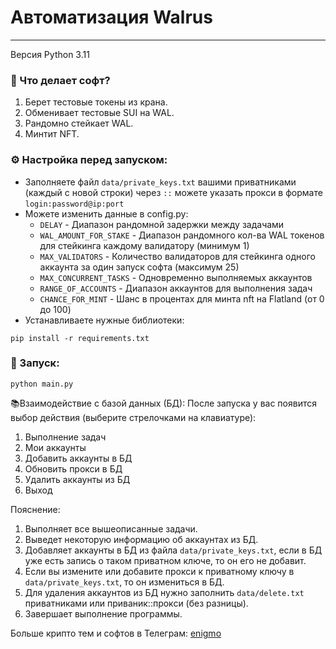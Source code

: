# Автоматизация Walrus
___
Версия Python 3.11

### 🤔 Что делает софт?
1. Берет тестовые токены из крана.
2. Обменивает тестовые SUI на WAL.
3. Рандомно стейкает WAL.
4. Минтит NFT.

### ⚙️ Настройка перед запуском:
+ Заполняете файл `data/private_keys.txt` вашими приватниками (каждый с новой строки) через `::` можете указать прокси в формате `login:password@ip:port`
+ Можете изменить данные в config.py:
    - `DELAY` - Диапазон рандомной задержки между задачами
    - `WAL_AMOUNT_FOR_STAKE` - Диапазон рандомного кол-ва WAL токенов для стейкинга каждому валидатору (минимум 1)
    - `MAX_VALIDATORS` - Количество валидаторов для стейкинга одного аккаунта за один запуск софта (максимум 25)
    - `MAX_CONCURRENT_TASKS` - Одновременно выполняемых аккаунтов
    - `RANGE_OF_ACCOUNTS` - Диапазон аккаунтов для выполнения задач
    - `CHANCE_FOR_MINT` - Шанс в процентах для минта nft на Flatland (от 0 до 100)
+ Устанавливаете нужные библиотеки: 
```
pip install -r requirements.txt
```

### 🚀 Запуск:
```
python main.py
```

📚Взаимодействие с базой данных (БД):
После запуска у вас появится выбор действия (выберите стрелочками на клавиатуре):
1. Выполнение задач
2. Мои аккаунты
3. Добавить аккаунты в БД
4. Обновить прокси в БД 
5. Удалить аккаунты из БД 
6. Выход 

Пояснение:
1. Выполняет все вышеописанные задачи.
2. Выведет некоторую информацию об аккаунтах из БД.
3. Добавляет аккаунты в БД из файла `data/private_keys.txt`, если в БД уже есть запись о таком приватном ключе, то он его не добавит.
4. Если вы измените или добавите прокси к приватному ключу в `data/private_keys.txt`, то он измениться в БД.
5. Для удаления аккаунтов из БД нужно заполнить `data/delete.txt` приватниками или приваник::прокси (без разницы).
6. Завершает выполнение программы.

Больше крипто тем и софтов в Телеграм: [enigmo](https://t.me/enigmo_crypto)